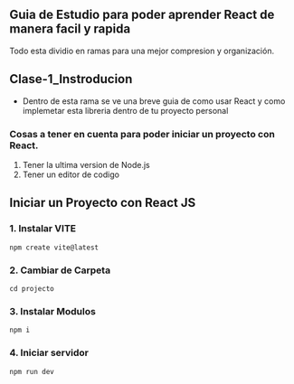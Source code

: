 ## Guia de Estudio para poder aprender React de manera facil y rapida
Todo esta dividio en ramas para una mejor compresion y organización.

## Clase-1_Instroducion
  - Dentro de esta rama se ve una breve guia de como usar React y como implemetar esta libreria dentro de tu proyecto personal

### Cosas a tener en cuenta para poder iniciar un proyecto con React.
  1. Tener la ultima version de Node.js
  2. Tener un editor de codigo



## Iniciar un Proyecto con React JS

### 1. Instalar VITE
    npm create vite@latest

### 2. Cambiar de Carpeta
    cd projecto
   
### 3. Instalar Modulos
    npm i

### 4. Iniciar servidor
    npm run dev
